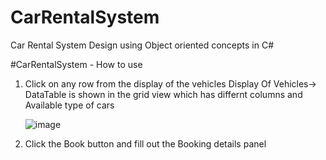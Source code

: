 # CarRentalSystem
Car Rental System Design using Object oriented concepts  in C#

#CarRentalSystem - How to use

1. Click on any row from the display of the vehicles
      Display Of Vehicles->  DataTable is shown in the grid view which has differnt columns and Available type of cars
      
      ![image](https://user-images.githubusercontent.com/11298759/52545833-90d21500-2d88-11e9-8b8c-1943e069bb73.png)

      
2. Click the Book button and fill out the Booking details panel
